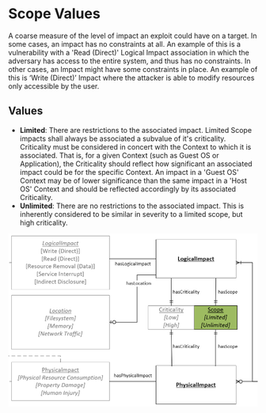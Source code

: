 # Scope Values

A coarse measure of the level of impact an exploit could have on a target. In some cases, an impact has no constraints at all. An example of this is a vulnerability with a 'Read (Direct)' Logical Impact association in which the adversary has access to the entire system, and thus has no constraints. In other cases, an Impact might have some constraints in place. An example of this is ‘Write (Direct)’ Impact where the attacker is able to modify resources only accessible by the user.

## Values

- **Limited**:  There are restrictions to the associated impact. Limited Scope impacts shall always be associated a subvalue of it's criticality. Criticality must be considered in concert with the Context to which it is associated. That is, for a given Context (such as Guest OS or Application), the Criticality should reflect how significant an associated impact could be for the specific Context. An impact in a 'Guest OS' Context may be of lower significance than the same impact in a 'Host OS' Context and should be reflected accordingly by its associated Criticality.
- **Unlimited**:  There are no restrictions to the associated impact. This is inherently considered to be similar in severity to a limited scope, but high criticality.


![Scope Graph](../figures/graphsnippets/ScopeSnippet.png "Scope Graph")